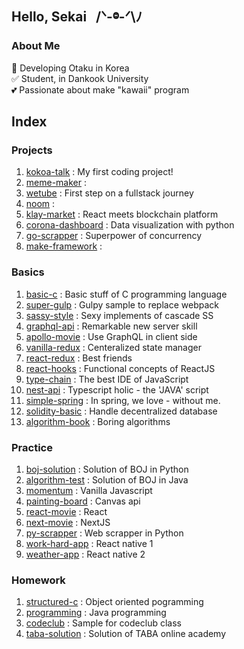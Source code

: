 ## Hello, Sekai &nbsp; /ᐠ-ⱉ-ᐟ\ﾉ

### About Me

🚀 Developing Otaku in Korea </br>
✅ Student, in Dankook University </br>
💕 Passionate about make "kawaii" program </br>

## Index

### Projects

1. [kokoa-talk](https://github.com/hojunkim1/kokoa-talk) : My first coding project!
2. [meme-maker](https://github.com/hojunkim1/meme-maker) : 
3. [wetube](https://github.com/hojunkim1/wetube) : First step on a fullstack journey
4. [noom](https://github.com/hojunkim1/noom) : 
5. [klay-market](https://github.com/hojunkim1/klay-market) : React meets blockchain platform
6. [corona-dashboard](https://github.com/hojunkim1/corona-dashboard) : Data visualization with python
7. [go-scrapper](https://github.com/hojunkim1/go-scrapper) : Superpower of concurrency
8. [make-framework](https://github.com/hojunkim1/make-framework) : 

### Basics

1. [basic-c](https://github.com/hojunkim1/basic-c) : Basic stuff of C programming language
2. [super-gulp](https://github.com/hojunkim1/super-gulp) : Gulpy sample to replace webpack
3. [sassy-style](https://github.com/hojunkim1/sassy-style) : Sexy implements of cascade SS
4. [graphql-api](https://github.com/hojunkim1/graphql-api) : Remarkable new server skill
5. [apollo-movie](https://github.com/hojunkim1/apollo-movie) : Use GraphQL in client side
6. [vanilla-redux](https://github.com/hojunkim1/vanilla-redux) : Centeralized state manager
7. [react-redux](https://github.com/hojunkim1/react-redux) : Best friends
8. [react-hooks](https://github.com/hojunkim1/react-hooks) : Functional concepts of ReactJS
9. [type-chain](https://github.com/hojunkim1/type-chain) : The best IDE of JavaScript
10. [nest-api](https://github.com/hojunkim1/nest-api) : Typescript holic - the 'JAVA' script
11. [simple-spring](https://github.com/hojunkim1/simple-spring) : In spring, we love - without me.
12. [solidity-basic](https://github.com/hojunkim1/solidity-basic) : Handle decentralized database
13. [algorithm-book](https://github.com/hojunkim1/algorithm-book) : Boring algorithms

### Practice

1. [boj-solution](https://github.com/hojunkim1/boj-solution) : Solution of BOJ in Python
2. [algorithm-test](https://github.com/hojunkim1/algorithm-test) : Solution of BOJ in Java
3. [momentum](https://github.com/hojunkim1/momentum) : Vanilla Javascript
4. [painting-board](https://github.com/hojunkim1/painting-board) : Canvas api
5. [react-movie](https://github.com/hojunkim1/react-movie) : React
6. [next-movie](https://github.com/hojunkim1/next-movie) : NextJS
7. [py-scrapper](https://github.com/hojunkim1/py-scrapper) : Web scrapper in Python
8. [work-hard-app](https://github.com/hojunkim1/work-hard-app) : React native 1
9. [weather-app](https://github.com/hojunkim1/weather-app) : React native 2

### Homework

1. [structured-c](https://github.com/hojunkim1/structured-c) : Object oriented pogramming
2. [programming](https://github.com/hojunkim1/programming) : Java programming
3. [codeclub](https://github.com/hojunkim1/codeclub) : Sample for codeclub class
4. [taba-solution](https://github.com/hojunkim1/taba-solution) : Solution of TABA online academy
